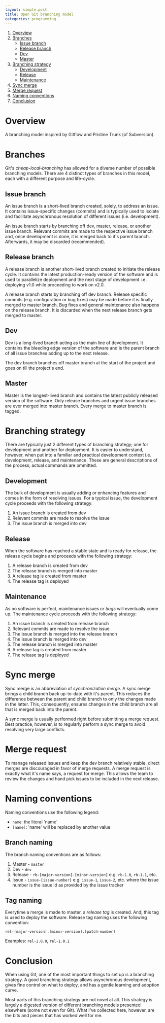 ```yaml
---
layout: simple.post
title: Open Git branching model
categories: programming
---
```


1. [Overview](#overview)
2. [Branches](#branches)
    - [Issue branch](#issue-branch)
    - [Release branch](#release-branch)
    - [Dev](#dev)
    - [Master](#master)
3. [Branching strategy](#branching-strategy)
    - [Development](#development)
    - [Release](#release)
    - [Maintenance](#maintenance)
4. [Sync merge](#)
5. [Merge request](#merge-request)
6. [Naming conventions](#naming-conventions)
7. [Conclusion](#conclusion)

# Overview

A branching model inspired by Gitflow and Pristine Trunk (of Subversion).

# Branches

Git's *cheap-local-branching* has allowed for a diverse number of possible branching models. There are 4 distinct types of branches in this model, each with a different purpose and life-cycle.

## Issue branch

An issue branch is a short-lived branch created, solely, to address an issue. It contains issue-specific changes (commits) and is typically used to isolate and facilitate asynchronous resolution of different issues (i.e. development).

An issue branch starts by branching off dev, master, release, or another issue branch. Relevant commits are made to the respective issue branch and, once development is done, it is merged back to it's parent branch. Afterwards, it may be discarded (recommended).

## Release branch

A release branch is another short-lived branch created to initiate the release cycle. It contains the latest production-ready version of the software and is used to parallelize deployment and the next stage of development i.e. deploying v1.0 while proceeding to work on v2.0.

A release branch starts by branching off dev branch. Release specific commits (e.g. configuration or bug fixes) may be made before it is finally merged to master branch. Bug fixes and general maintenance also happens on the release branch. It is discarded when the next release branch gets merged to master.

## Dev

Dev is a long-lived branch acting as the main line of development. It contains the bleeding edge version of the software and is the parent branch of all issue branches adding up to the next release.

The dev branch branches off master branch at the start of the project and goes on till the project's end.

## Master

Master is the longest-lived branch and contains the latest publicly released version of the software. Only release branches and urgent issue branches are ever merged into master branch. Every merge to master branch is tagged.

# Branching strategy

There are typically just 2 different types of branching strategy; one for development and another for deployment. It is easier to understand, however, when put into a familiar and practical development context i.e. development, release, and maintenance. These are general descriptions of the process; actual commands are ommitted.

## Development

The bulk of development is usually adding or enhancing features and comes in the form of resolving issues. For a typical issue, the development cycle proceeds with the following strategy:

1. An issue branch is created from dev
2. Relevant commits are made to resolve the issue
3. The issue branch is merged into dev

## Release

When the software has reached a stable state and is ready for release, the release cycle begins and proceeds with the following strategy:

1. A release branch is created from dev
2. The release branch is merged into master
3. A release tag is created from master
4. The release tag is deployed

## Maintenance

As no software is perfect, maintenance issues or *bugs* will eventually come up. The maintenance cycle proceeds with the following strategy:

1. An issue branch is created from release branch
2. Relevant commits are made to resolve the issue
3. The issue branch is merged into the release branch
4. The issue branch is merged into dev
5. The release branch is merged into master
6. A release tag is created from master
7. The release tag is deployed

# Sync merge

Sync merge is an abbreviation of *synchronization merge*. A sync merge brings a child branch back up-to-date with it's parent. This reduces the difference between the parent and child branch to only the changes made in the latter. This, consequently, ensures changes in the child branch are all that is merged back into the parent.

A sync merge is usually performed right before submitting a merge request. Best practice, however, is to regularly perform a sync merge to avoid resolving very large conflicts.

# Merge request

To manage released issues and keep the dev branch relatively stable, direct merges are discouraged in favor of merge requests. A merge request is exactly what it's name says, a request for merge. This allows the team to review the changes and hand pick issues to be included in the next release.

# Naming conventions

Naming conventions use the following legend:

- `name`: the literal 'name'
- `[name]`: 'name' will be replaced by another value

## Branch naming

The branch naming conventions are as follows:

1. Master - `master`
2. Dev - `dev`
3. Release - `rb-[major-version].[minor-version]` e.g. `rb-1.0`, `rb-1.1`, etc.
4. Issue - `issue-[issue-number]` e.g. `issue-1`, `issue-2`, etc. where the issue number is the issue id as provided by the issue tracker

## Tag naming

Everytime a merge is made to master, a *release tag* is created. And, this tag is used to deploy the software. Release tag naming uses the following convention:

    rel-[major-version].[minor-version].[patch-number]

Examples: `rel-1.0.0`, `rel-1.0.1`

# Conclusion

When using Git, one of the most important things to set up is a branching strategy. A good branching strategy allows asynchronous development, gives fine control on what to deploy, and has a gentle learning and adoption curve.

Most parts of this branching strategy are not novel at all. This strategy is largely a digested version of different branching models presented elsewhere (some not even for Git). What I've collected here, however, are the bits and pieces that has worked well for me.
